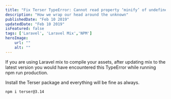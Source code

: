 ```yaml
---
title: "Fix Terser TypeError: Cannot read property ‘minify’ of undefined"
description: "How we wrap our head around the unknown"
publishedDate: "Feb 10 2019"
updatedDate: "Feb 10 2019"
isFeatured: false
tags: ['Laravel', 'Laravel Mix','NPM']
heroImage:
    url: ""
    alt: ""
---
```

If you are using Laravel mix to compile your assets, after updating mix to the latest version you would have encountered this TypeError while running npm run production.

Install the Terser package and everything will be fine as always.

``````
npm i terser@3.14
``````

